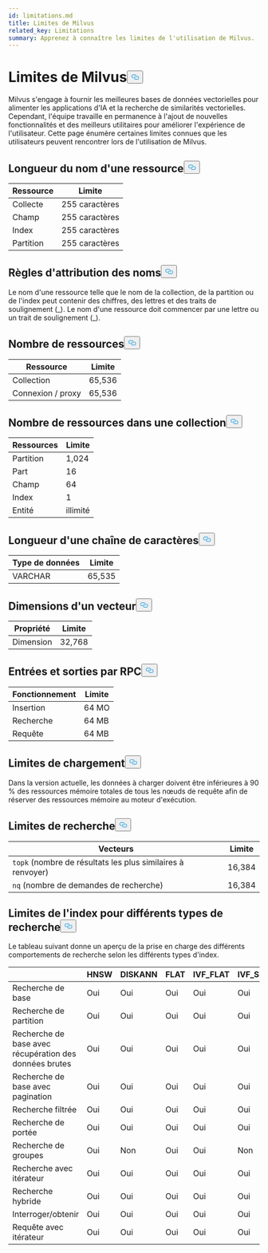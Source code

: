 ```yaml
---
id: limitations.md
title: Limites de Milvus
related_key: Limitations
summary: Apprenez à connaître les limites de l'utilisation de Milvus.
---
```

<h1 id="Milvus-Limits" class="common-anchor-header">Limites de Milvus<button data-href="#Milvus-Limits" class="anchor-icon" translate="no">
      <svg translate="no"
        aria-hidden="true"
        focusable="false"
        height="20"
        version="1.1"
        viewBox="0 0 16 16"
        width="16"
      >
        <path
          fill="#0092E4"
          fill-rule="evenodd"
          d="M4 9h1v1H4c-1.5 0-3-1.69-3-3.5S2.55 3 4 3h4c1.45 0 3 1.69 3 3.5 0 1.41-.91 2.72-2 3.25V8.59c.58-.45 1-1.27 1-2.09C10 5.22 8.98 4 8 4H4c-.98 0-2 1.22-2 2.5S3 9 4 9zm9-3h-1v1h1c1 0 2 1.22 2 2.5S13.98 12 13 12H9c-.98 0-2-1.22-2-2.5 0-.83.42-1.64 1-2.09V6.25c-1.09.53-2 1.84-2 3.25C6 11.31 7.55 13 9 13h4c1.45 0 3-1.69 3-3.5S14.5 6 13 6z"
        ></path>
      </svg>
    </button></h1><p>Milvus s'engage à fournir les meilleures bases de données vectorielles pour alimenter les applications d'IA et la recherche de similarités vectorielles. Cependant, l'équipe travaille en permanence à l'ajout de nouvelles fonctionnalités et des meilleurs utilitaires pour améliorer l'expérience de l'utilisateur. Cette page énumère certaines limites connues que les utilisateurs peuvent rencontrer lors de l'utilisation de Milvus.</p>
<h2 id="Length-of-a-resource-name" class="common-anchor-header">Longueur du nom d'une ressource<button data-href="#Length-of-a-resource-name" class="anchor-icon" translate="no">
      <svg translate="no"
        aria-hidden="true"
        focusable="false"
        height="20"
        version="1.1"
        viewBox="0 0 16 16"
        width="16"
      >
        <path
          fill="#0092E4"
          fill-rule="evenodd"
          d="M4 9h1v1H4c-1.5 0-3-1.69-3-3.5S2.55 3 4 3h4c1.45 0 3 1.69 3 3.5 0 1.41-.91 2.72-2 3.25V8.59c.58-.45 1-1.27 1-2.09C10 5.22 8.98 4 8 4H4c-.98 0-2 1.22-2 2.5S3 9 4 9zm9-3h-1v1h1c1 0 2 1.22 2 2.5S13.98 12 13 12H9c-.98 0-2-1.22-2-2.5 0-.83.42-1.64 1-2.09V6.25c-1.09.53-2 1.84-2 3.25C6 11.31 7.55 13 9 13h4c1.45 0 3-1.69 3-3.5S14.5 6 13 6z"
        ></path>
      </svg>
    </button></h2><table>
<thead>
<tr><th>Ressource</th><th>Limite</th></tr>
</thead>
<tbody>
<tr><td>Collecte</td><td>255 caractères</td></tr>
<tr><td>Champ</td><td>255 caractères</td></tr>
<tr><td>Index</td><td>255 caractères</td></tr>
<tr><td>Partition</td><td>255 caractères</td></tr>
</tbody>
</table>
<h2 id="Naming-rules" class="common-anchor-header">Règles d'attribution des noms<button data-href="#Naming-rules" class="anchor-icon" translate="no">
      <svg translate="no"
        aria-hidden="true"
        focusable="false"
        height="20"
        version="1.1"
        viewBox="0 0 16 16"
        width="16"
      >
        <path
          fill="#0092E4"
          fill-rule="evenodd"
          d="M4 9h1v1H4c-1.5 0-3-1.69-3-3.5S2.55 3 4 3h4c1.45 0 3 1.69 3 3.5 0 1.41-.91 2.72-2 3.25V8.59c.58-.45 1-1.27 1-2.09C10 5.22 8.98 4 8 4H4c-.98 0-2 1.22-2 2.5S3 9 4 9zm9-3h-1v1h1c1 0 2 1.22 2 2.5S13.98 12 13 12H9c-.98 0-2-1.22-2-2.5 0-.83.42-1.64 1-2.09V6.25c-1.09.53-2 1.84-2 3.25C6 11.31 7.55 13 9 13h4c1.45 0 3-1.69 3-3.5S14.5 6 13 6z"
        ></path>
      </svg>
    </button></h2><p>Le nom d'une ressource telle que le nom de la collection, de la partition ou de l'index peut contenir des chiffres, des lettres et des traits de soulignement (_). Le nom d'une ressource doit commencer par une lettre ou un trait de soulignement (_).</p>
<h2 id="Number-of-resources" class="common-anchor-header">Nombre de ressources<button data-href="#Number-of-resources" class="anchor-icon" translate="no">
      <svg translate="no"
        aria-hidden="true"
        focusable="false"
        height="20"
        version="1.1"
        viewBox="0 0 16 16"
        width="16"
      >
        <path
          fill="#0092E4"
          fill-rule="evenodd"
          d="M4 9h1v1H4c-1.5 0-3-1.69-3-3.5S2.55 3 4 3h4c1.45 0 3 1.69 3 3.5 0 1.41-.91 2.72-2 3.25V8.59c.58-.45 1-1.27 1-2.09C10 5.22 8.98 4 8 4H4c-.98 0-2 1.22-2 2.5S3 9 4 9zm9-3h-1v1h1c1 0 2 1.22 2 2.5S13.98 12 13 12H9c-.98 0-2-1.22-2-2.5 0-.83.42-1.64 1-2.09V6.25c-1.09.53-2 1.84-2 3.25C6 11.31 7.55 13 9 13h4c1.45 0 3-1.69 3-3.5S14.5 6 13 6z"
        ></path>
      </svg>
    </button></h2><table>
<thead>
<tr><th>Ressource</th><th>Limite</th></tr>
</thead>
<tbody>
<tr><td>Collection</td><td>65,536</td></tr>
<tr><td>Connexion / proxy</td><td>65,536</td></tr>
</tbody>
</table>
<h2 id="Number-of-resources-in-a-collection" class="common-anchor-header">Nombre de ressources dans une collection<button data-href="#Number-of-resources-in-a-collection" class="anchor-icon" translate="no">
      <svg translate="no"
        aria-hidden="true"
        focusable="false"
        height="20"
        version="1.1"
        viewBox="0 0 16 16"
        width="16"
      >
        <path
          fill="#0092E4"
          fill-rule="evenodd"
          d="M4 9h1v1H4c-1.5 0-3-1.69-3-3.5S2.55 3 4 3h4c1.45 0 3 1.69 3 3.5 0 1.41-.91 2.72-2 3.25V8.59c.58-.45 1-1.27 1-2.09C10 5.22 8.98 4 8 4H4c-.98 0-2 1.22-2 2.5S3 9 4 9zm9-3h-1v1h1c1 0 2 1.22 2 2.5S13.98 12 13 12H9c-.98 0-2-1.22-2-2.5 0-.83.42-1.64 1-2.09V6.25c-1.09.53-2 1.84-2 3.25C6 11.31 7.55 13 9 13h4c1.45 0 3-1.69 3-3.5S14.5 6 13 6z"
        ></path>
      </svg>
    </button></h2><table>
<thead>
<tr><th>Ressources</th><th>Limite</th></tr>
</thead>
<tbody>
<tr><td>Partition</td><td>1,024</td></tr>
<tr><td>Part</td><td>16</td></tr>
<tr><td>Champ</td><td>64</td></tr>
<tr><td>Index</td><td>1</td></tr>
<tr><td>Entité</td><td>illimité</td></tr>
</tbody>
</table>
<h2 id="Length-of-a-string" class="common-anchor-header">Longueur d'une chaîne de caractères<button data-href="#Length-of-a-string" class="anchor-icon" translate="no">
      <svg translate="no"
        aria-hidden="true"
        focusable="false"
        height="20"
        version="1.1"
        viewBox="0 0 16 16"
        width="16"
      >
        <path
          fill="#0092E4"
          fill-rule="evenodd"
          d="M4 9h1v1H4c-1.5 0-3-1.69-3-3.5S2.55 3 4 3h4c1.45 0 3 1.69 3 3.5 0 1.41-.91 2.72-2 3.25V8.59c.58-.45 1-1.27 1-2.09C10 5.22 8.98 4 8 4H4c-.98 0-2 1.22-2 2.5S3 9 4 9zm9-3h-1v1h1c1 0 2 1.22 2 2.5S13.98 12 13 12H9c-.98 0-2-1.22-2-2.5 0-.83.42-1.64 1-2.09V6.25c-1.09.53-2 1.84-2 3.25C6 11.31 7.55 13 9 13h4c1.45 0 3-1.69 3-3.5S14.5 6 13 6z"
        ></path>
      </svg>
    </button></h2><table>
<thead>
<tr><th>Type de données</th><th>Limite</th></tr>
</thead>
<tbody>
<tr><td>VARCHAR</td><td>65,535</td></tr>
</tbody>
</table>
<h2 id="Dimensions-of-a-vector" class="common-anchor-header">Dimensions d'un vecteur<button data-href="#Dimensions-of-a-vector" class="anchor-icon" translate="no">
      <svg translate="no"
        aria-hidden="true"
        focusable="false"
        height="20"
        version="1.1"
        viewBox="0 0 16 16"
        width="16"
      >
        <path
          fill="#0092E4"
          fill-rule="evenodd"
          d="M4 9h1v1H4c-1.5 0-3-1.69-3-3.5S2.55 3 4 3h4c1.45 0 3 1.69 3 3.5 0 1.41-.91 2.72-2 3.25V8.59c.58-.45 1-1.27 1-2.09C10 5.22 8.98 4 8 4H4c-.98 0-2 1.22-2 2.5S3 9 4 9zm9-3h-1v1h1c1 0 2 1.22 2 2.5S13.98 12 13 12H9c-.98 0-2-1.22-2-2.5 0-.83.42-1.64 1-2.09V6.25c-1.09.53-2 1.84-2 3.25C6 11.31 7.55 13 9 13h4c1.45 0 3-1.69 3-3.5S14.5 6 13 6z"
        ></path>
      </svg>
    </button></h2><table>
<thead>
<tr><th>Propriété</th><th>Limite</th></tr>
</thead>
<tbody>
<tr><td>Dimension</td><td>32,768</td></tr>
</tbody>
</table>
<h2 id="Input-and-Output-per-RPC" class="common-anchor-header">Entrées et sorties par RPC<button data-href="#Input-and-Output-per-RPC" class="anchor-icon" translate="no">
      <svg translate="no"
        aria-hidden="true"
        focusable="false"
        height="20"
        version="1.1"
        viewBox="0 0 16 16"
        width="16"
      >
        <path
          fill="#0092E4"
          fill-rule="evenodd"
          d="M4 9h1v1H4c-1.5 0-3-1.69-3-3.5S2.55 3 4 3h4c1.45 0 3 1.69 3 3.5 0 1.41-.91 2.72-2 3.25V8.59c.58-.45 1-1.27 1-2.09C10 5.22 8.98 4 8 4H4c-.98 0-2 1.22-2 2.5S3 9 4 9zm9-3h-1v1h1c1 0 2 1.22 2 2.5S13.98 12 13 12H9c-.98 0-2-1.22-2-2.5 0-.83.42-1.64 1-2.09V6.25c-1.09.53-2 1.84-2 3.25C6 11.31 7.55 13 9 13h4c1.45 0 3-1.69 3-3.5S14.5 6 13 6z"
        ></path>
      </svg>
    </button></h2><table>
<thead>
<tr><th>Fonctionnement</th><th>Limite</th></tr>
</thead>
<tbody>
<tr><td>Insertion</td><td>64 MO</td></tr>
<tr><td>Recherche</td><td>64 MB</td></tr>
<tr><td>Requête</td><td>64 MB</td></tr>
</tbody>
</table>
<h2 id="Load-limits" class="common-anchor-header">Limites de chargement<button data-href="#Load-limits" class="anchor-icon" translate="no">
      <svg translate="no"
        aria-hidden="true"
        focusable="false"
        height="20"
        version="1.1"
        viewBox="0 0 16 16"
        width="16"
      >
        <path
          fill="#0092E4"
          fill-rule="evenodd"
          d="M4 9h1v1H4c-1.5 0-3-1.69-3-3.5S2.55 3 4 3h4c1.45 0 3 1.69 3 3.5 0 1.41-.91 2.72-2 3.25V8.59c.58-.45 1-1.27 1-2.09C10 5.22 8.98 4 8 4H4c-.98 0-2 1.22-2 2.5S3 9 4 9zm9-3h-1v1h1c1 0 2 1.22 2 2.5S13.98 12 13 12H9c-.98 0-2-1.22-2-2.5 0-.83.42-1.64 1-2.09V6.25c-1.09.53-2 1.84-2 3.25C6 11.31 7.55 13 9 13h4c1.45 0 3-1.69 3-3.5S14.5 6 13 6z"
        ></path>
      </svg>
    </button></h2><p>Dans la version actuelle, les données à charger doivent être inférieures à 90 % des ressources mémoire totales de tous les nœuds de requête afin de réserver des ressources mémoire au moteur d'exécution.</p>
<h2 id="Search-limits" class="common-anchor-header">Limites de recherche<button data-href="#Search-limits" class="anchor-icon" translate="no">
      <svg translate="no"
        aria-hidden="true"
        focusable="false"
        height="20"
        version="1.1"
        viewBox="0 0 16 16"
        width="16"
      >
        <path
          fill="#0092E4"
          fill-rule="evenodd"
          d="M4 9h1v1H4c-1.5 0-3-1.69-3-3.5S2.55 3 4 3h4c1.45 0 3 1.69 3 3.5 0 1.41-.91 2.72-2 3.25V8.59c.58-.45 1-1.27 1-2.09C10 5.22 8.98 4 8 4H4c-.98 0-2 1.22-2 2.5S3 9 4 9zm9-3h-1v1h1c1 0 2 1.22 2 2.5S13.98 12 13 12H9c-.98 0-2-1.22-2-2.5 0-.83.42-1.64 1-2.09V6.25c-1.09.53-2 1.84-2 3.25C6 11.31 7.55 13 9 13h4c1.45 0 3-1.69 3-3.5S14.5 6 13 6z"
        ></path>
      </svg>
    </button></h2><table>
<thead>
<tr><th>Vecteurs</th><th>Limite</th></tr>
</thead>
<tbody>
<tr><td><code translate="no">topk</code> (nombre de résultats les plus similaires à renvoyer)</td><td>16,384</td></tr>
<tr><td><code translate="no">nq</code> (nombre de demandes de recherche)</td><td>16,384</td></tr>
</tbody>
</table>
<h2 id="Index-limits-on-different-search-types" class="common-anchor-header">Limites de l'index pour différents types de recherche<button data-href="#Index-limits-on-different-search-types" class="anchor-icon" translate="no">
      <svg translate="no"
        aria-hidden="true"
        focusable="false"
        height="20"
        version="1.1"
        viewBox="0 0 16 16"
        width="16"
      >
        <path
          fill="#0092E4"
          fill-rule="evenodd"
          d="M4 9h1v1H4c-1.5 0-3-1.69-3-3.5S2.55 3 4 3h4c1.45 0 3 1.69 3 3.5 0 1.41-.91 2.72-2 3.25V8.59c.58-.45 1-1.27 1-2.09C10 5.22 8.98 4 8 4H4c-.98 0-2 1.22-2 2.5S3 9 4 9zm9-3h-1v1h1c1 0 2 1.22 2 2.5S13.98 12 13 12H9c-.98 0-2-1.22-2-2.5 0-.83.42-1.64 1-2.09V6.25c-1.09.53-2 1.84-2 3.25C6 11.31 7.55 13 9 13h4c1.45 0 3-1.69 3-3.5S14.5 6 13 6z"
        ></path>
      </svg>
    </button></h2><p>Le tableau suivant donne un aperçu de la prise en charge des différents comportements de recherche selon les différents types d'index.</p>
<table>
<thead>
<tr><th></th><th>HNSW</th><th>DISKANN</th><th>FLAT</th><th>IVF_FLAT</th><th>IVF_SQ8</th><th>IVF_PQ</th><th>SCANN</th><th>GPU_IFV_FLAT</th><th>GPU_IVF_PQ</th><th>GPU_CAGRA</th><th>GPU_BRUTE_FORCE</th><th>INDEX_INVERTI_SPARSE</th><th>BIN_FLAT</th><th>BIN_IVF_FLAT</th></tr>
</thead>
<tbody>
<tr><td>Recherche de base</td><td>Oui</td><td>Oui</td><td>Oui</td><td>Oui</td><td>Oui</td><td>Oui</td><td>Oui</td><td>Oui</td><td>Oui</td><td>Oui</td><td>Oui</td><td>Oui</td><td>Oui</td><td>Oui</td></tr>
<tr><td>Recherche de partition</td><td>Oui</td><td>Oui</td><td>Oui</td><td>Oui</td><td>Oui</td><td>Oui</td><td>Oui</td><td>Oui</td><td>Oui</td><td>Oui</td><td>Oui</td><td>Oui</td><td>Oui</td><td>Oui</td></tr>
<tr><td>Recherche de base avec récupération des données brutes</td><td>Oui</td><td>Oui</td><td>Oui</td><td>Oui</td><td>Oui</td><td>Oui</td><td>Oui</td><td>Oui</td><td>Oui</td><td>Oui</td><td>Oui</td><td>Oui</td><td>Oui</td><td>Oui</td></tr>
<tr><td>Recherche de base avec pagination</td><td>Oui</td><td>Oui</td><td>Oui</td><td>Oui</td><td>Oui</td><td>Oui</td><td>Oui</td><td>Oui</td><td>Oui</td><td>Oui</td><td>Oui</td><td>Oui</td><td>Oui</td><td>Oui</td></tr>
<tr><td>Recherche filtrée</td><td>Oui</td><td>Oui</td><td>Oui</td><td>Oui</td><td>Oui</td><td>Oui</td><td>Oui</td><td>Oui</td><td>Oui</td><td>Oui</td><td>Oui</td><td>Oui</td><td>Oui</td><td>Oui</td></tr>
<tr><td>Recherche de portée</td><td>Oui</td><td>Oui</td><td>Oui</td><td>Oui</td><td>Oui</td><td>Oui</td><td>Oui</td><td>Non</td><td>Non</td><td>Non</td><td>Non</td><td>Oui</td><td>Oui</td><td>Oui</td></tr>
<tr><td>Recherche de groupes</td><td>Oui</td><td>Non</td><td>Oui</td><td>Oui</td><td>Non</td><td>Non</td><td>Non</td><td>Non</td><td>Non</td><td>Non</td><td>Non</td><td>Oui</td><td>Non</td><td>Non</td></tr>
<tr><td>Recherche avec itérateur</td><td>Oui</td><td>Oui</td><td>Oui</td><td>Oui</td><td>Oui</td><td>Oui</td><td>Oui</td><td>Non</td><td>Non</td><td>Non</td><td>Non</td><td>Oui</td><td>Non</td><td>Non</td></tr>
<tr><td>Recherche hybride</td><td>Oui</td><td>Oui</td><td>Oui</td><td>Oui</td><td>Oui</td><td>Oui</td><td>Oui</td><td>Oui</td><td>Oui</td><td>Oui</td><td>Oui</td><td>Oui (uniquement RRFRanker)</td><td>Oui</td><td>Oui</td></tr>
<tr><td>Interroger/obtenir</td><td>Oui</td><td>Oui</td><td>Oui</td><td>Oui</td><td>Oui</td><td>Oui</td><td>Oui</td><td>Oui</td><td>Oui</td><td>Oui</td><td>Oui</td><td>Oui</td><td>Oui</td><td>Oui</td></tr>
<tr><td>Requête avec itérateur</td><td>Oui</td><td>Oui</td><td>Oui</td><td>Oui</td><td>Oui</td><td>Oui</td><td>Oui</td><td>Non</td><td>Non</td><td>Non</td><td>Non</td><td>Oui</td><td>Oui</td><td>Oui</td></tr>
</tbody>
</table>
